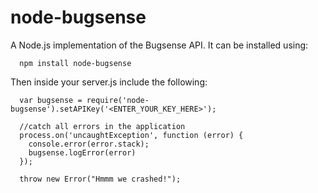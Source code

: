 node-bugsense
=============

A Node.js implementation of the Bugsense API. It can be installed using:

```
  npm install node-bugsense
```  

Then inside your server.js include the following:

```
  var bugsense = require('node-bugsense').setAPIKey('<ENTER_YOUR_KEY_HERE>');

  //catch all errors in the application
  process.on('uncaughtException', function (error) {
    console.error(error.stack);
    bugsense.logError(error)
  });

  throw new Error("Hmmm we crashed!");
```
